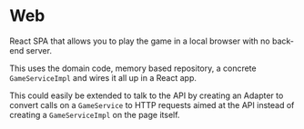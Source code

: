 # Web

React SPA that allows you to play the game in a local browser with no back-end server.

This uses the domain code, memory based repository, a concrete `GameServiceImpl` and wires it all up in a React app.

This could easily be extended to talk to the API by creating an Adapter to convert calls on a `GameService` to HTTP requests aimed at the API instead of creating a `GameServiceImpl` on the page itself.

